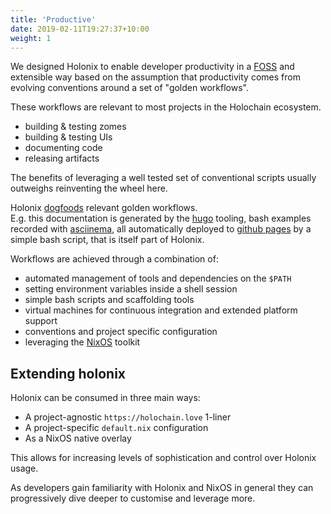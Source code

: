 ```yaml
---
title: 'Productive'
date: 2019-02-11T19:27:37+10:00
weight: 1
---
```


We designed Holonix to enable developer productivity in a [FOSS](https://en.wikipedia.org/wiki/Free_and_open-source_software) and extensible way based on the assumption that productivity comes from evolving conventions around a set of "golden workflows".

These workflows are relevant to most projects in the Holochain ecosystem.  

- building & testing zomes
- building & testing UIs
- documenting code
- releasing artifacts

The benefits of leveraging a well tested set of conventional scripts usually outweighs reinventing the wheel here.

Holonix [dogfoods](https://en.wikipedia.org/wiki/Eating_your_own_dog_food) relevant golden workflows.  
E.g. this documentation is generated by the [hugo](https://gohugo.io/) tooling, bash examples recorded with [asciinema](https://asciinema.org/), all automatically deployed to [github pages](https://pages.github.com/) by a simple bash script, that is itself part of Holonix.

Workflows are achieved through a combination of:

- automated management of tools and dependencies on the `$PATH`
- setting environment variables inside a shell session
- simple bash scripts and scaffolding tools
- virtual machines for continuous integration and extended platform support
- conventions and project specific configuration
- leveraging the [NixOS](https://nixos.org/) toolkit

## Extending holonix

Holonix can be consumed in three main ways:

- A project-agnostic `https://holochain.love` 1-liner
- A project-specific `default.nix` configuration
- As a NixOS native overlay

This allows for increasing levels of sophistication and control over Holonix usage.

As developers gain familiarity with Holonix and NixOS in general they can progressively dive deeper to customise and leverage more.
